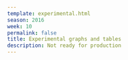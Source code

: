 ```yaml
---
template: experimental.html
season: 2016
week: 10
permalink: false
title: Experimental graphs and tables
description: Not ready for production
---
```



